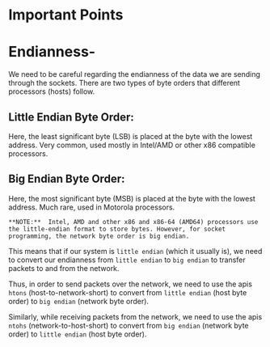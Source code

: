 # Important Points

# Endianness-
We need to be careful regarding the endianness of the data we are sending through the sockets. There are two types of byte orders that different processors (hosts) follow.

## Little Endian Byte Order:
Here, the least significant byte (LSB) is placed at the byte with the lowest address. Very common, used mostly in Intel/AMD or other x86 compatible processors.

## Big Endian Byte Order:
Here, the most significant byte (MSB) is placed at the byte with the lowest address. Much rare, used in Motorola processors.

```
**NOTE:**  Intel, AMD and other x86 and x86-64 (AMD64) processors use the little-endian format to store bytes. However, for socket programming, the network byte order is big endian.
```

This means that if our system is `little endian` (which it usually is), we need to convert our endianness from `little endian` to `big endian` to transfer packets to and from the network.

Thus, in order to send packets over the network, we need to use the apis `htons` (host-to-network-short) to convert from `little endian` (host byte order) to `big endian` (network byte order).

Similarly, while receiving packets from the network, we need to use the apis `ntohs` (network-to-host-short) to convert from `big endian` (network byte order) to `little endian` (host byte order).

  
